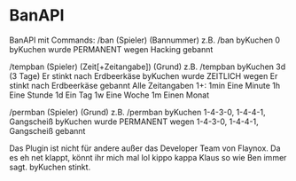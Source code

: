 # BanAPI

BanAPI mit Commands:
/ban (Spieler) (Bannummer) 
  z.B. /ban byKuchen 0 
    byKuchen wurde PERMANENT wegen Hacking gebannt

/tempban (Spieler) (Zeit[+Zeitangabe]) (Grund)
  z.B. /tempban byKuchen 3d (3 Tage) Er stinkt nach Erdbeerkäse
    byKuchen wurde ZEITLICH wegen Er stinkt nach Erdbeerkäse gebannt
  Alle Zeitangaben 1+:
  1min
    Eine Minute
  1h 
    Eine Stunde
  1d
    Ein Tag
  1w
    Eine Woche
  1m
    Einen Monat
    
/permban (Spieler) (Grund)
  z.B. /permban byKuchen 1-4-3-0, 1-4-4-1, Gangscheiß
    byKuchen wurde PERMANENT wegen 1-4-3-0, 1-4-4-1, Gangscheiß gebannt
    
Das Plugin ist nicht für andere außer das Developer Team von Flaynox. Da es eh net klappt, könnt ihr mich mal lol kippo kappa Klaus so wie Ben immer sagt. byKuchen stinkt.
